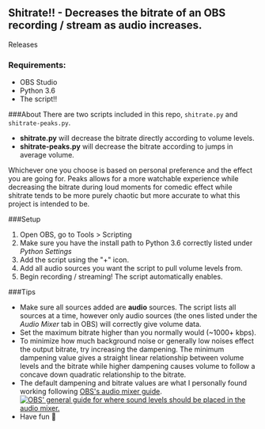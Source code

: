 ## Shitrate!! - Decreases the bitrate of an OBS recording / stream as audio increases.
Releases
### Requirements:
- OBS Studio
- Python 3.6
- The script!!

###About
There are two scripts included in this repo, `shitrate.py` and `shitrate-peaks.py`.
- **shitrate.py** will decrease the bitrate directly according to volume levels.
- **shitrate-peaks.py** will decrease the bitrate according to jumps in average volume.

Whichever one you choose is based on personal preference and the effect you are going for. Peaks allows for a more watchable experience while decreasing the bitrate during loud moments for comedic effect while shitrate tends to be more purely chaotic but more accurate to what this project is intended to be.

###Setup
1. Open OBS, go to Tools > Scripting
2. Make sure you have the install path to Python 3.6 correctly listed under *Python Settings*
3. Add the script using the "+" icon.
4. Add all audio sources you want the script to pull volume levels from.
5. Begin recording / streaming! The script automatically enables.

###Tips
- Make sure all sources added are **audio** sources. The script lists all sources at a time, however only audio sources (the ones listed under the *Audio Mixer* tab in OBS) will correctly give volume data.
- Set the maximum bitrate higher than you normally would (~1000+ kbps).
- To minimize how much background noise or generally low noises effect the output bitrate, try increasing the dampening. The minimum dampening value gives a straight linear relationship between volume levels and the bitrate while higher dampening causes volume to follow a concave down quadratic relationship to the bitrate. 
- The default dampening and bitrate values are what I personally found working following [OBS's audio mixer guide](https://obsproject.com/kb/audio-mixer-guide "OBS' audio mixer guide"). 
[![OBS' general guide for where sound levels should be placed in the audio mixer.](https://obsproject.com/media/pages/kb/audio-mixer-guide/635d30015f-1644751140/ecyfthu-1.png "OBS' general guide for where sound levels should be placed in the audio mixer.")](https://obsproject.com/kb/audio-mixer-guide "OBS' general guide for where sound levels should be placed in the audio mixer.")
- Have fun 🙂